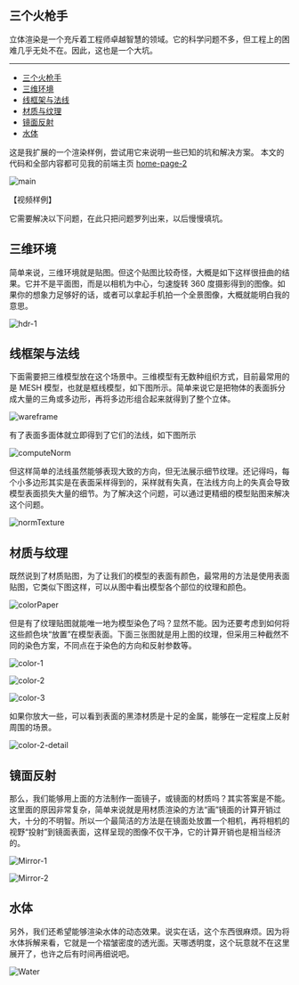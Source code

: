 ## 三个火枪手

立体渲染是一个充斥着工程师卓越智慧的领域。它的科学问题不多，但工程上的困难几乎无处不在。因此，这也是一个大坑。

---
- [三个火枪手](#三个火枪手)
- [三维环境](#三维环境)
- [线框架与法线](#线框架与法线)
- [材质与纹理](#材质与纹理)
- [镜面反射](#镜面反射)
- [水体](#水体)

这是我扩展的一个渲染样例，尝试用它来说明一些已知的坑和解决方案。
本文的代码和全部内容都可见我的前端主页
[home-page-2](https://listenzcc.github.io/home-page-2/gunRender/ "home-page-2")

![main](%E4%B8%89%E4%B8%AA%E7%81%AB%E6%9E%AA%E6%89%8B%203478223366904949a38da09fec85d25b/Snipaste_2022-06-30_19-39-59.png)


【视频样例】

它需要解决以下问题，在此只把问题罗列出来，以后慢慢填坑。

## 三维环境

简单来说，三维环境就是贴图。但这个贴图比较奇怪，大概是如下这样很扭曲的结果。它并不是平面图，而是以相机为中心，匀速旋转 360 度摄影得到的图像。如果你的想象力足够好的话，或者可以拿起手机拍一个全景图像，大概就能明白我的意思。

![hdr-1](%E4%B8%89%E4%B8%AA%E7%81%AB%E6%9E%AA%E6%89%8B%203478223366904949a38da09fec85d25b/Untitled.png)

## 线框架与法线

下面需要把三维模型放在这个场景中。三维模型有无数种组织方式，目前最常用的是 MESH 模型，也就是框线模型，如下图所示。简单来说它是把物体的表面拆分成大量的三角或多边形，再将多边形组合起来就得到了整个立体。

![wareframe](%E4%B8%89%E4%B8%AA%E7%81%AB%E6%9E%AA%E6%89%8B%203478223366904949a38da09fec85d25b/Snipaste_2022-06-30_19-41-22.png)


有了表面多面体就立即得到了它们的法线，如下图所示

![computeNorm](%E4%B8%89%E4%B8%AA%E7%81%AB%E6%9E%AA%E6%89%8B%203478223366904949a38da09fec85d25b/Snipaste_2022-06-30_19-46-59.png)


但这样简单的法线虽然能够表现大致的方向，但无法展示细节纹理。还记得吗，每个小多边形其实是在表面采样得到的，采样就有失真，在法线方向上的失真会导致模型表面损失大量的细节。为了解决这个问题，可以通过更精细的模型贴图来解决这个问题。

![normTexture](%E4%B8%89%E4%B8%AA%E7%81%AB%E6%9E%AA%E6%89%8B%203478223366904949a38da09fec85d25b/Snipaste_2022-06-30_19-47-10.png)


## 材质与纹理

既然说到了材质贴图，为了让我们的模型的表面有颜色，最常用的方法是使用表面贴图，它类似下图这样，可以从图中看出模型各个部位的纹理和颜色。

![colorPaper](%E4%B8%89%E4%B8%AA%E7%81%AB%E6%9E%AA%E6%89%8B%203478223366904949a38da09fec85d25b/Cerberus_A.jpg)


但是有了纹理贴图就能唯一地为模型染色了吗？显然不能。因为还要考虑到如何将这些颜色块“放置”在模型表面。下面三张图就是用上图的纹理，但采用三种截然不同的染色方案，不同点在于染色的方向和反射参数等。

![color-1](%E4%B8%89%E4%B8%AA%E7%81%AB%E6%9E%AA%E6%89%8B%203478223366904949a38da09fec85d25b/Snipaste_2022-06-30_19-41-46.png)


![color-2](%E4%B8%89%E4%B8%AA%E7%81%AB%E6%9E%AA%E6%89%8B%203478223366904949a38da09fec85d25b/Snipaste_2022-06-30_19-41-40.png)


![color-3](%E4%B8%89%E4%B8%AA%E7%81%AB%E6%9E%AA%E6%89%8B%203478223366904949a38da09fec85d25b/Snipaste_2022-06-30_19-41-34.png)


如果你放大一些，可以看到表面的黑漆材质是十足的金属，能够在一定程度上反射周围的场景。

![color-2-detail](%E4%B8%89%E4%B8%AA%E7%81%AB%E6%9E%AA%E6%89%8B%203478223366904949a38da09fec85d25b/Snipaste_2022-06-30_20-10-00.png)


## 镜面反射

那么，我们能够用上面的方法制作一面镜子，或镜面的材质吗？其实答案是不能。这里面的原因非常复杂，简单来说就是用材质渲染的方法“画”镜面的计算开销过大，十分的不明智。所以一个最简洁的方法是在镜面处放置一个相机，再将相机的视野“投射”到镜面表面，这样呈现的图像不仅干净，它的计算开销也是相当经济的。

![Mirror-1](%E4%B8%89%E4%B8%AA%E7%81%AB%E6%9E%AA%E6%89%8B%203478223366904949a38da09fec85d25b/Snipaste_2022-06-30_19-40-44.png)


![Mirror-2](%E4%B8%89%E4%B8%AA%E7%81%AB%E6%9E%AA%E6%89%8B%203478223366904949a38da09fec85d25b/Snipaste_2022-06-30_20-12-16.png)


## 水体

另外，我们还希望能够渲染水体的动态效果。说实在话，这个东西很麻烦。因为将水体拆解来看，它就是一个褶皱密度的透光面。天哪透明度，这个玩意就不在这里展开了，也许之后有时间再细说吧。

![Water](%E4%B8%89%E4%B8%AA%E7%81%AB%E6%9E%AA%E6%89%8B%203478223366904949a38da09fec85d25b/Snipaste_2022-06-30_20-17-12.png)
